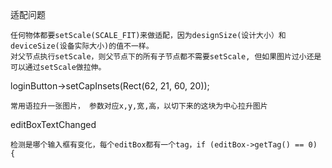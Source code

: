 适配问题

~~~
任何物体都要setScale(SCALE_FIT)来做适配，因为designSize(设计大小）和deviceSize(设备实际大小)的值不一样。
对父节点执行setScale，则父节点下的所有子节点都不需要setScale, 但如果图片过小还是可以通过setScale做拉伸。
~~~

loginButton->setCapInsets(Rect(62, 21, 60, 20));

~~~
常用语拉升一张图片， 参数对应x,y,宽,高，以切下来的这块为中心拉升图片
~~~

editBoxTextChanged

~~~
检测是哪个输入框有变化，每个editBox都有一个tag，if (editBox->getTag() == 0) {
~~~

